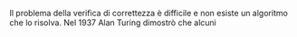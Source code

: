 Il problema della verifica di correttezza è difficile e non esiste un algoritmo che lo risolva.
Nel 1937 Alan Turing dimostrò che alcuni 